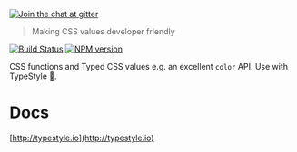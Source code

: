 [![Join the chat at  gitter](https://badges.gitter.im/Join%20Chat.svg)](https://gitter.im/typestyle/general)

> Making CSS values developer friendly

[![Build Status][travis-image]][travis-url]
[![NPM version][npm-image]][npm-url]

CSS functions and Typed CSS values e.g. an excellent `color` API. Use with TypeStyle 🌹.

# Docs 

[http://typestyle.io](http://typestyle.io)

[travis-image]:https://travis-ci.org/typestyle/csx.svg?branch=master
[travis-url]:https://travis-ci.org/typestyle/csx
[npm-image]:https://img.shields.io/npm/v/csx.svg?style=flat
[npm-url]:https://npmjs.org/package/csx
